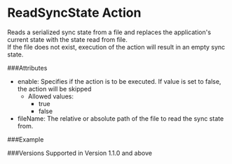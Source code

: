 ReadSyncState Action
====================
Reads a serialized sync state from a file and replaces the application's current
state with the state read from file.  
If the file does not exist, execution of the action will result in an empty sync
state.


###Attributes
- enable: Specifies if the action is to be executed. If value is set to false,
  the action will be skipped
	- Allowed values:
		- true
		- false
- fileName: The relative or absolute path of the file to read the sync state
  from.


###Example
	<readSyncState enable="true" fileName="C:\SyncState.xml" />


###Versions
Supported in Version 1.1.0 and above
